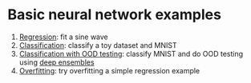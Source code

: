 # Basic neural network examples


1. [Regression](regression.ipynb): fit a sine wave
2. [Classification](NN_classification.ipynb): classify a toy dataset and MNIST
3. [Classification with OOD testing](NN_classification-OOD_testing.ipynb): classify MNIST and do OOD testing using [deep ensembles](https://arxiv.org/abs/1612.01474)
4. [Overfitting](NN_overfitting.ipynb): try overfitting a simple regression example
